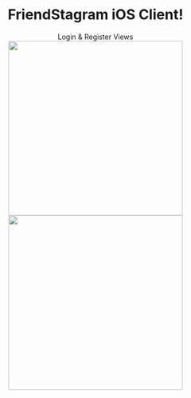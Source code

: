 <div align="center">

<h1>FriendStagram iOS Client!</h1>


Login & Register Views<br>
<img src="http://i.imgur.com/y9ZNGpE.png" width="350">
<img src="http://i.imgur.com/znWHoTD.png" width="350">





</div>


